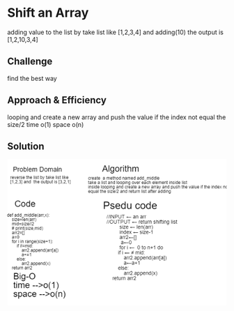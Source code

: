
# Shift an Array
adding value to the list by take list like [1,2,3,4] and adding(10)  the output is [1,2,10,3,4] 

## Challenge
find the best way

## Approach & Efficiency
<!-- What approach did you take? Why? What is the Big O space/time for this approach? -->
looping and create a new array and push the value if the index not equal the size/2
time o(1)
space o(n)

## Solution
<!-- Embedded whiteboard image -->
![drawing](../../assets/drawing2.png)
